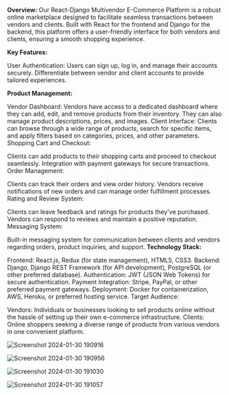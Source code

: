 **Overview:**
Our React-Django Multivendor E-Commerce Platform is a robust online marketplace designed to facilitate seamless transactions between vendors and clients. Built with React for the frontend and Django for the backend, this platform offers a user-friendly interface for both vendors and clients, ensuring a smooth shopping experience.

**Key Features:**

User Authentication: Users can sign up, log in, and manage their accounts securely. Differentiate between vendor and client accounts to provide tailored experiences.

**Product Management:**

Vendor Dashboard: Vendors have access to a dedicated dashboard where they can add, edit, and remove products from their inventory. They can also manage product descriptions, prices, and images.
Client Interface: Clients can browse through a wide range of products, search for specific items, and apply filters based on categories, prices, and other parameters.
Shopping Cart and Checkout:

Clients can add products to their shopping carts and proceed to checkout seamlessly.
Integration with payment gateways for secure transactions.
Order Management:

Clients can track their orders and view order history.
Vendors receive notifications of new orders and can manage order fulfillment processes.
Rating and Review System:

Clients can leave feedback and ratings for products they've purchased.
Vendors can respond to reviews and maintain a positive reputation.
Messaging System:

Built-in messaging system for communication between clients and vendors regarding orders, product inquiries, and support.
**Technology Stack:**

Frontend: React.js, Redux (for state management), HTML5, CSS3.
Backend: Django, Django REST Framework (for API development), PostgreSQL (or other preferred database).
Authentication: JWT (JSON Web Tokens) for secure authentication.
Payment Integration: Stripe, PayPal, or other preferred payment gateways.
Deployment: Docker for containerization, AWS, Heroku, or preferred hosting service.
Target Audience:

Vendors: Individuals or businesses looking to sell products online without the hassle of setting up their own e-commerce infrastructure.
Clients: Online shoppers seeking a diverse range of products from various vendors in one convenient platform.

![Screenshot 2024-01-30 190916](https://github.com/Omar7-leb/Multi_Vendor_Django/assets/125736709/dc701a00-8127-445d-9c26-5dd6926f2030)

![Screenshot 2024-01-30 190956](https://github.com/Omar7-leb/Multi_Vendor_Django/assets/125736709/9d879de4-ee21-4e42-a6e1-6f987a045242)

![Screenshot 2024-01-30 191030](https://github.com/Omar7-leb/Multi_Vendor_Django/assets/125736709/9ae6c23f-3000-4f35-823e-3a61c4ae65c2)

![Screenshot 2024-01-30 191057](https://github.com/Omar7-leb/Multi_Vendor_Django/assets/125736709/21f40d02-570e-4dba-89c8-43c549c84498)




